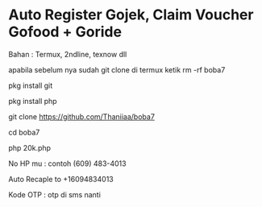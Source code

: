 # Auto Register Gojek, Claim Voucher Gofood + Goride

Bahan : Termux, 2ndline, texnow dll

apabila sebelum nya sudah git clone di termux ketik rm -rf boba7

pkg install git

pkg install php

git clone https://github.com/Thaniiaa/boba7

cd boba7

php 20k.php

No HP mu : contoh (609) 483-4013

Auto Recaple to +16094834013

Kode OTP : otp di sms nanti

